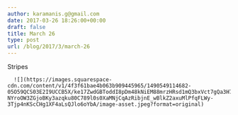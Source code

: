 ```yaml
---
author: karamanis.g@gmail.com
date: 2017-03-26 18:26:00+00:00
draft: false
title: March 26
type: post
url: /blog/2017/3/march-26
---
```


Stripes


  
      ![](https://images.squarespace-cdn.com/content/v1/4f3f61bae4b063b909445965/1490549114682-05O59QCS03E2I9UCCB5X/ke17ZwdGBToddI8pDm48kNiEM88mrzHRsd1mQ3bxVct7gQa3H78H3Y0txjaiv_0fDoOvxcdMmMKkDsyUqMSsMWxHk725yiiHCCLfrh8O1z4YTzHvnKhyp6Da-NYroOW3ZGjoBKy3azqku80C789l0s0XaMNjCqAzRibjnE_wBlkZ2axuMlPfqFLWy-3Tjp4nKScCHg1XF4aLsQJlo6oYbA/image-asset.jpeg?format=original)

